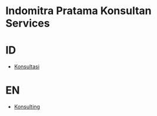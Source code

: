 # Indomitra Pratama Konsultan Services
# ID
- [Konsultasi](/consulting-ID.md)
# EN
- [Konsulting](/consulting-EN.md)